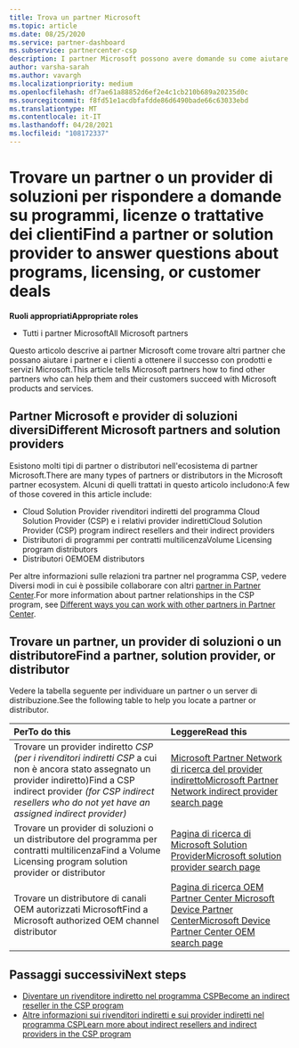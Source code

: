 ```yaml
---
title: Trova un partner Microsoft
ms.topic: article
ms.date: 08/25/2020
ms.service: partner-dashboard
ms.subservice: partnercenter-csp
description: I partner Microsoft possono avere domande su come aiutare i clienti o programmi specifici. Trovare altri partner che possono essere di aiuto.
author: varsha-sarah
ms.author: vavargh
ms.localizationpriority: medium
ms.openlocfilehash: df7ae61a88852d6ef2e4c1cb210b689a20235d0c
ms.sourcegitcommit: f8fd51e1acdbfafdde86d6490bade66c63033ebd
ms.translationtype: MT
ms.contentlocale: it-IT
ms.lasthandoff: 04/28/2021
ms.locfileid: "108172337"
---
```

# <a name="find-a-partner-or-solution-provider-to-answer-questions-about-programs-licensing-or-customer-deals"></a><span data-ttu-id="b3267-104">Trovare un partner o un provider di soluzioni per rispondere a domande su programmi, licenze o trattative dei clienti</span><span class="sxs-lookup"><span data-stu-id="b3267-104">Find a partner or solution provider to answer questions about programs, licensing, or customer deals</span></span> 

<span data-ttu-id="b3267-105">**Ruoli appropriati**</span><span class="sxs-lookup"><span data-stu-id="b3267-105">**Appropriate roles**</span></span>

- <span data-ttu-id="b3267-106">Tutti i partner Microsoft</span><span class="sxs-lookup"><span data-stu-id="b3267-106">All Microsoft partners</span></span>

<span data-ttu-id="b3267-107">Questo articolo descrive ai partner Microsoft come trovare altri partner che possano aiutare i partner e i clienti a ottenere il successo con prodotti e servizi Microsoft.</span><span class="sxs-lookup"><span data-stu-id="b3267-107">This article tells Microsoft partners how to find other partners who can help them and their customers succeed with Microsoft products and services.</span></span>

## <a name="different-microsoft-partners-and-solution-providers"></a><span data-ttu-id="b3267-108">Partner Microsoft e provider di soluzioni diversi</span><span class="sxs-lookup"><span data-stu-id="b3267-108">Different Microsoft partners and solution providers</span></span>

<span data-ttu-id="b3267-109">Esistono molti tipi di partner o distributori nell'ecosistema di partner Microsoft.</span><span class="sxs-lookup"><span data-stu-id="b3267-109">There are many types of partners or distributors in the Microsoft partner ecosystem.</span></span> <span data-ttu-id="b3267-110">Alcuni di quelli trattati in questo articolo includono:</span><span class="sxs-lookup"><span data-stu-id="b3267-110">A few of those covered in this article include:</span></span>

- <span data-ttu-id="b3267-111">Cloud Solution Provider rivenditori indiretti del programma Cloud Solution Provider (CSP) e i relativi provider indiretti</span><span class="sxs-lookup"><span data-stu-id="b3267-111">Cloud Solution Provider (CSP) program indirect resellers and their indirect providers</span></span>
- <span data-ttu-id="b3267-112">Distributori di programmi per contratti multilicenza</span><span class="sxs-lookup"><span data-stu-id="b3267-112">Volume Licensing program distributors</span></span>
- <span data-ttu-id="b3267-113">Distributori OEM</span><span class="sxs-lookup"><span data-stu-id="b3267-113">OEM distributors</span></span>

<span data-ttu-id="b3267-114">Per altre informazioni sulle relazioni tra partner nel programma CSP, vedere Diversi modi in cui è possibile collaborare con altri [partner in Partner Center](work-with-other-partners.md).</span><span class="sxs-lookup"><span data-stu-id="b3267-114">For more information about partner relationships in the CSP program, see [Different ways you can work with other partners in Partner Center](work-with-other-partners.md).</span></span>

## <a name="find-a-partner-solution-provider-or-distributor"></a><span data-ttu-id="b3267-115">Trovare un partner, un provider di soluzioni o un distributore</span><span class="sxs-lookup"><span data-stu-id="b3267-115">Find a partner, solution provider, or distributor</span></span>

<span data-ttu-id="b3267-116">Vedere la tabella seguente per individuare un partner o un server di distribuzione.</span><span class="sxs-lookup"><span data-stu-id="b3267-116">See the following table to help you locate a partner or distributor.</span></span>

|<span data-ttu-id="b3267-117">Per</span><span class="sxs-lookup"><span data-stu-id="b3267-117">To do this</span></span>  | <span data-ttu-id="b3267-118">Leggere</span><span class="sxs-lookup"><span data-stu-id="b3267-118">Read this</span></span>  |
|:------------------|:--------------- |
|<span data-ttu-id="b3267-119">Trovare un provider indiretto *CSP (per i rivenditori indiretti CSP* a cui non è ancora stato assegnato un provider indiretto)</span><span class="sxs-lookup"><span data-stu-id="b3267-119">Find a CSP indirect provider *(for CSP indirect resellers who do not yet have an assigned indirect provider)*</span></span> | [<span data-ttu-id="b3267-120">Microsoft Partner Network di ricerca del provider indiretto</span><span class="sxs-lookup"><span data-stu-id="b3267-120">Microsoft Partner Network indirect provider search page</span></span>](https://partner.microsoft.com/membership/cloud-solution-provider/find-a-provider)  |
|<span data-ttu-id="b3267-121">Trovare un provider di soluzioni o un distributore del programma per contratti multilicenza</span><span class="sxs-lookup"><span data-stu-id="b3267-121">Find a Volume Licensing program solution provider or distributor</span></span>  | [<span data-ttu-id="b3267-122">Pagina di ricerca di Microsoft Solution Provider</span><span class="sxs-lookup"><span data-stu-id="b3267-122">Microsoft solution provider search page</span></span>](https://www.microsoft.com/solution-providers/home)  |
|<span data-ttu-id="b3267-123">Trovare un distributore di canali OEM autorizzati Microsoft</span><span class="sxs-lookup"><span data-stu-id="b3267-123">Find a Microsoft authorized OEM channel distributor</span></span>  | [<span data-ttu-id="b3267-124">Pagina di ricerca OEM Partner Center Microsoft Device Partner Center</span><span class="sxs-lookup"><span data-stu-id="b3267-124">Microsoft Device Partner Center OEM search page</span></span>](https://devicepartner.microsoft.com/connect/distributor)  |

## <a name="next-steps"></a><span data-ttu-id="b3267-125">Passaggi successivi</span><span class="sxs-lookup"><span data-stu-id="b3267-125">Next steps</span></span>

- [<span data-ttu-id="b3267-126">Diventare un rivenditore indiretto nel programma CSP</span><span class="sxs-lookup"><span data-stu-id="b3267-126">Become an indirect reseller in the CSP program</span></span>](https://partner.microsoft.com/licensing)
- [<span data-ttu-id="b3267-127">Altre informazioni sui rivenditori indiretti e sui provider indiretti nel programma CSP</span><span class="sxs-lookup"><span data-stu-id="b3267-127">Learn more about indirect resellers and indirect providers in the CSP program</span></span>](work-with-other-partners.md)
